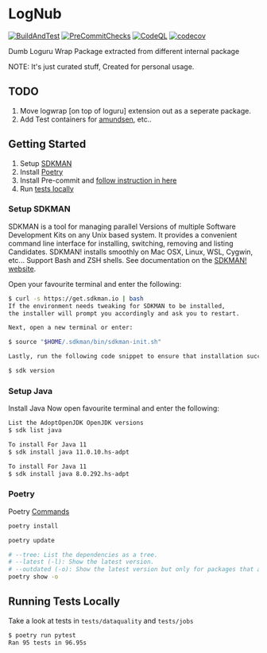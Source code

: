 # LogNub

[![BuildAndTest](https://github.com/ChethanUK/lognub/actions/workflows/build_test.yml/badge.svg)](https://github.com/ChethanUK/lognub/actions/workflows/build_test.yml) [![PreCommitChecks](https://github.com/ChethanUK/lognub/actions/workflows/code_quality_lint_checkers.yml/badge.svg)](https://github.com/ChethanUK/lognub/actions/workflows/code_quality_lint_checkers.yml) [![CodeQL](https://github.com/ChethanUK/lognub/actions/workflows/codeql-analysis.yml/badge.svg)](https://github.com/ChethanUK/lognub/actions/workflows/codeql-analysis.yml) [![codecov](https://codecov.io/gh/ChethanUK/lognub/branch/master/graph/badge.svg?token=HRI9hoE5ru)](https://codecov.io/gh/ChethanUK/lognub)

Dumb Loguru Wrap Package extracted from different internal package

NOTE: It's just curated stuff, Created for personal usage.

## TODO

1. Move logwrap [on top of loguru] extension out as a seperate package.
1. Add Test containers for [amundsen](https://www.amundsen.io/amundsen/), etc..

## Getting Started

1. Setup [SDKMAN](#setup-sdkman)
1. Install [Poetry](#poetry)
1. Install Pre-commit and [follow instruction in here](PreCommit.MD)
1. Run [tests locally](#running-tests-locally)

### Setup SDKMAN

SDKMAN is a tool for managing parallel Versions of multiple Software Development Kits on any Unix based system. It provides a convenient command line interface for installing, switching, removing and listing Candidates.
SDKMAN! installs smoothly on Mac OSX, Linux, WSL, Cygwin, etc... Support Bash and ZSH shells.
See documentation on the [SDKMAN! website](https://sdkman.io).

Open your favourite terminal and enter the following:

```bash
$ curl -s https://get.sdkman.io | bash
If the environment needs tweaking for SDKMAN to be installed,
the installer will prompt you accordingly and ask you to restart.

Next, open a new terminal or enter:

$ source "$HOME/.sdkman/bin/sdkman-init.sh"

Lastly, run the following code snippet to ensure that installation succeeded:

$ sdk version
```

### Setup Java

Install Java Now open favourite terminal and enter the following:

```bash
List the AdoptOpenJDK OpenJDK versions
$ sdk list java

To install For Java 11
$ sdk install java 11.0.10.hs-adpt

To install For Java 11
$ sdk install java 8.0.292.hs-adpt
```

### Poetry

Poetry [Commands](https://python-poetry.org/docs/cli/#search)

```bash
poetry install

poetry update

# --tree: List the dependencies as a tree.
# --latest (-l): Show the latest version.
# --outdated (-o): Show the latest version but only for packages that are outdated.
poetry show -o
```

## Running Tests Locally

Take a look at tests in `tests/dataquality` and `tests/jobs`

```bash
$ poetry run pytest
Ran 95 tests in 96.95s
```
